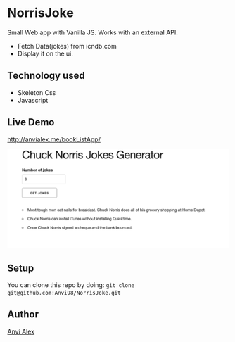 # NorrisJoke

Small Web app with Vanilla JS. Works with an external API.
- Fetch Data(jokes) from icndb.com
- Display it on the ui.

## Technology used

- Skeleton Css
- Javascript

## Live Demo

http://anvialex.me/bookListApp/

![screenshot](screen1.png)

## Setup 
You can clone this repo by doing:
`git clone git@github.com:Anvi98/NorrisJoke.git`

## Author

[Anvi Alex](https://www.linkedin.com/in/anvi-alex-eponon/)



